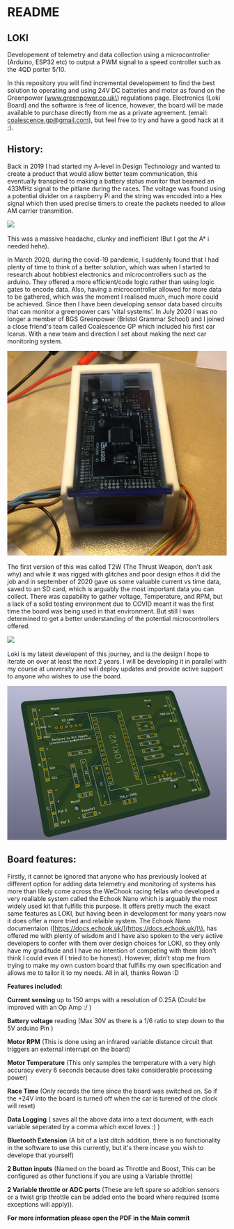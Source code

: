 # README

## LOKI

Developement of telemetry and data collection using a microcontroller \(Arduino, ESP32 etc\) to output a PWM signal to a speed controller such as the 4QD porter 5/10.

In this repository you will find incremental developement to find the best solution to operating and using 24V DC batteries and motor as found on the Greenpower \(www.greenpower.co.uk\) regulations page. Electronics \(Loki Board\) and the software is free of licence, however, the board will be made available to purchase directly from me as a private agreement. \(email: coalescence.gp@gmail.com\), but feel free to try and have a good hack at it ;\).

## History:

Back in 2019 I had started my A-level in Design Technology and wanted to create a product that would allow better team communication, this eventually transpired to making a battery status monitor that beamed an 433MHz signal to the pitlane during the races. The voltage was found using a potential divider on a raspberry Pi and the string was encoded into a Hex signal which then used precise timers to create the packets needed to allow AM carrier transmition.

![](main/Photos/OG%20Receiver.PNG)

This was a massive headache, clunky and inefficient \(But I got the A\* i needed hehe\).

In March 2020, during the covid-19 pandemic, I suddenly found that I had plenty of time to think of a better solution, which was when I started to research about hobbiest electronics and microcontrollers such as the arduino. They offered a more efficient/code logic rather than using logic gates to encode data. Also, having a microcontroller allowed for more data to be gathered, which was the moment I realised much, much more could be achieved. Since then I have been developing sensor data based circuits that can monitor a greenpower cars 'vital systems'. In July 2020 I was no longer a member of BGS Greenpower \(Bristol Grammar School\) and I joined a close friend's team called Coalescence GP which included his first car Icarus. With a new team and direction I set about making the next car monitoring system.

![](.gitbook/assets/T2W.PNG)

The first version of this was called T2W \(The Thrust Weapon, don't ask why\) and while it was rigged with glitches and poor design ethos it did the job and in september of 2020 gave us some valuable current vs time data, saved to an SD card, which is arguably the most important data you can collect. There was capability to gather voltage, Temperature, and RPM, but a lack of a solid testing environment due to COVID meant it was the first time the board was being used in that environment. But still I was determined to get a better understanding of the potential microcontrollers offered.

![](main/Photos/CastleCombe%20T2W.PNG)

Loki is my latest developent of this journey, and is the design I hope to iterate on over at least the next 2 years. I will be developing it in parallel with my course at university and will deploy updates and provide active support to anyone who wishes to use the board.

![](.gitbook/assets/Loki.V2.3Dview.PNG)

## Board features:

Firstly, it cannot be ignored that anyone who has previously looked at different option for adding data telemetry and monitoring of systems has more than likely come across the WeChook racing fellas who developed a very realiable system called the Echook Nano which is arguably the most widely used kit that fulfills this purpose. It offers pretty much the exact same features as LOKI, but having been in development for many years now it does offer a more tried and relaible system. The Echook Nano documentaion \([https://docs.echook.uk/](https://docs.echook.uk/)\), has offered me with plenty of wisdom and I have also spoken to the very active developers to confer with them over design choices for LOKI, so they only have my graditude and I have no intention of competing with them \(don't think I could even if I tried to be honest\). However, didn't stop me from trying to make my own custom board that fulfills my own specification and allows me to tailor it to my needs. All in all, thanks Rowan :D

**Features included:**

**Current sensing** up to 150 amps with a resolution of 0.25A \(Could be improved with an Op Amp :/ \)

**Battery voltage** reading \(Max 30V as there is a 1/6 ratio to step down to the 5V arduino Pin \)

**Motor RPM** \(This is done using an infrared variable distance circuit that triggers an external interrupt on the board\)

**Motor Temperature** \(This only samples the temperature with a very high accuracy every 6 seconds because does take considerable processing power\)

**Race Time** \(Only records the time since the board was switched on. So if the +24V into the board is turned off when the car is turened of the clock will reset\)

**Data Logging** \( saves all the above data into a text document, with each variable seperated by a comma which excel loves :\) \)

**Bluetooth Extension** \(A bit of a last ditch addition, there is no functionality in the software to use this currently, but it's there incase you wish to develope that yourself\)

**2 Button inputs** \(Named on the board as Throttle and Boost, This can be configured as other functions if you are using a Variable throttle\)

**2 Variable throttle or ADC ports** \(These are left spare so addition sensors or a twist grip throttle can be added onto the board where required \(some exceptions will apply\)\).

**For more information please open the PDF in the Main commit**

